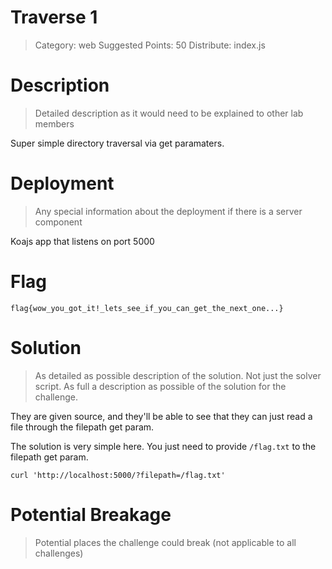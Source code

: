 # Traverse 1

> Category: web
> Suggested Points: 50
> Distribute: index.js

# Description
> Detailed description as it would need to be explained to other lab members

Super simple directory traversal via get paramaters.

# Deployment
> Any special information about the deployment if there is a server component

Koajs app that listens on port 5000

# Flag

`flag{wow_you_got_it!_lets_see_if_you_can_get_the_next_one...}`

# Solution
> As detailed as possible description of the solution. Not just the solver script. As full a description as possible of the solution for the challenge.

They are given source, and they'll be able to see that they can just read a file through the filepath get param.

The solution is very simple here. You just need to provide `/flag.txt` to the filepath get param.

`curl 'http://localhost:5000/?filepath=/flag.txt'`


# Potential Breakage
> Potential places the challenge could break (not applicable to all challenges)

